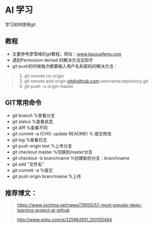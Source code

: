 # AI 学习
学习如何使用git
## 教程
*  主要参考廖雪峰的git教程，网址：www.liaoxuefeng.com
*  遇到Permission denied <PublicKEY>的解决方法见知乎
*  git push的时候每次都要输入用户名和密码的解决方法：
>  1.  git remote rm origin
>  2.  git remote add origin git@github.com:username/repository.git
>  3.  git push -u origin master

## GIT常用命令

* git branch  %查看分支
* git status  %查看状态
* git diff    %查看不同
* git commit -a (CHG: update README) % 提交修改
* git log  %查看日志
* git push origin test %上传分支
* git checkout master %切换到master分支
* git checkout -b branchname %创建新的分支：branchname
* git add "文件名"
* git commit -a %提交
* git push origin branchname %上传

## 推荐博文：
> https://www.oschina.net/news/79500/57-most-popular-deep-learning-project-at-github

> http://www.sohu.com/a/225662651_100105484
